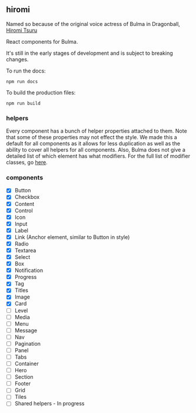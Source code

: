 ## hiromi

Named so because of the original voice actress of Bulma in Dragonball, [Hiromi Tsuru](https://en.wikipedia.org/wiki/Hiromi_Tsuru)

React components for Bulma.

It's still in the early stages of development and is subject to breaking changes.

To run the docs:

`npm run docs`

To build the production files:

`npm run build`

### helpers

Every component has a bunch of helper properties attached to them. Note that some of these properties may not effect the style. We made this a default for all components as it allows for less duplication as well as the ability to cover all helpers for all components. Also, Bulma does not give a detailed list of which element has what modifiers. For the full list of modifier classes, go [here](http://bulma.io/documentation/modifiers/syntax/).

### components

- [x] Button
- [x] Checkbox
- [x] Content
- [x] Control
- [x] Icon
- [x] Input
- [x] Label
- [x] Link (Anchor element, similar to Button in style)
- [x] Radio
- [x] Textarea
- [x] Select
- [x] Box
- [x] Notification
- [x] Progress
- [x] Tag
- [x] Titles
- [x] Image
- [x] Card
- [ ] Level
- [ ] Media
- [ ] Menu
- [ ] Message
- [ ] Nav
- [ ] Pagination
- [ ] Panel
- [ ] Tabs
- [ ] Container
- [ ] Hero
- [ ] Section
- [ ] Footer
- [ ] Grid
- [ ] Tiles
- [ ] Shared helpers - In progress
